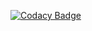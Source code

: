 [![Codacy Badge](https://app.codacy.com/project/badge/Grade/c8e347723be847b98cee7f3980c7f01e)](https://app.codacy.com/gh/Tygozwolle/boten/dashboard?utm_source=gh&utm_medium=referral&utm_content=&utm_campaign=Badge_grade)
